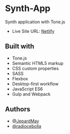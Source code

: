 # Synth-App

Synth application with Tone.js

- Live Site URL: [Netlify](https://app.netlify.com/sites/reverent-shockley-3650a2/overview)

## Built with

- Tone.js
- Semantic HTML5 markup
- CSS custom properties
- SASS
- Flexbox
- Desktop-first workflow
- JavaScript ES6
- Gulp and Webpack

## Authors

- [@JepardMay](https://github.com/JepardMay)
- [@radiocebolla](https://github.com/radiocebolla)
